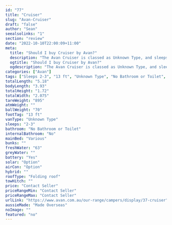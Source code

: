 ```yaml
---
id: "77"
title: "Cruiser"
slug: "Avan-Cruiser"
draft: "false"
author: "Sean"
seealsolinks: "1"
section: "review"
date: "2022-10-10T22:00:09+11:00"
meta:
  title: "Should I buy Cruiser by Avan?"
  description: "The Avan Cruiser is classed as Unknown Type, and sleeps 2-3 people. It is Made Overseas and comes in at 13 ft. It generally has No Bathroom or Toilet."
  ogtitle: "Should I buy Cruiser by Avan?"
  ogdescription: "The Avan Cruiser is classed as Unknown Type, and sleeps 2-3 people. It is Made Overseas and comes in at 13 ft. It generally has No Bathroom or Toilet."
categories: ["Avan"]
tags: ["Sleeps 2-3", "13 ft", "Unknown Type", "No Bathroom or Toilet", "Folding roof", "Price Unknown"]
totalLength: "5.18"
bodyLength: "3.93"
totalHeight: "1.72"
totalWidth: "2.075"
tareWeight: "895"
atmWeight: ""
ballWeight: "70"
footTag: "13 ft"
vanType: "Unknown Type"
sleeps: "2-3"
bathroom: "No Bathroom or Toilet"
internalBathroom: "No"
mainBed: "Various"
bunks: ""
freshWater: "63"
greyWater: ""
battery: "Yes"
solar: "Option"
airCon: "Option"
hybrid: ""
roofType: "Folding roof"
towHitch: ""
price: "Contact Seller"
priceRangeMin: "Contact Seller"
priceRangeMax: "Contact Seller"
urlLink: "https://www.avan.com.au/our-range/campers/display/37-cruiser"
aussieMade: "Made Overseas"
noImage: ""
featured: "no"
---
```

